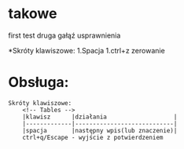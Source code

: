 # takowe
first test
druga gałąź usprawnienia


*Skróty klawiszowe:
  1.Spacja
  1.ctrl+z zerowanie
# Obsługa:
	Skróty klawiszowe:
		<!-- Tables -->
		|klawisz      |działania                   |
		|-------------|----------------------------|
		|spacja       |następny wpis(lub znaczenie)|
		ctrl+q/Escape - wyjście z potwierdzeniem
